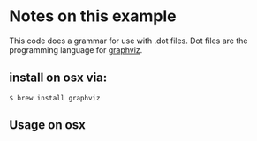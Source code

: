 # Notes on this example

This code does a grammar for use with .dot files.   Dot
files are the programming language for [graphviz](https://graphviz.org).

## install on osx via:

```
$ brew install graphviz
```

## Usage on osx

```
```
